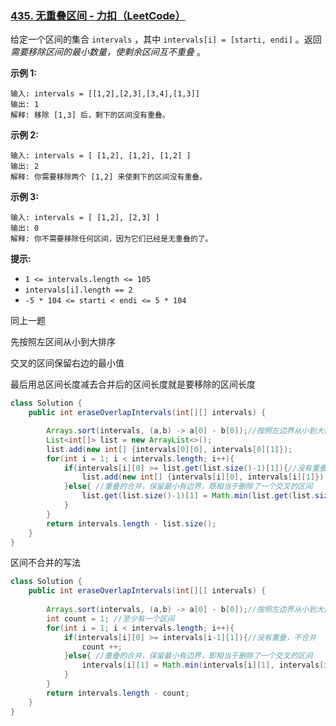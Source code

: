 ### [435. 无重叠区间 - 力扣（LeetCode）](https://leetcode.cn/problems/non-overlapping-intervals/description/)

给定一个区间的集合 `intervals` ，其中 `intervals[i] = [starti, endi]` 。返回 *需要移除区间的最小数量，使剩余区间互不重叠* 。

 

**示例 1:**

```
输入: intervals = [[1,2],[2,3],[3,4],[1,3]]
输出: 1
解释: 移除 [1,3] 后，剩下的区间没有重叠。
```

**示例 2:**

```
输入: intervals = [ [1,2], [1,2], [1,2] ]
输出: 2
解释: 你需要移除两个 [1,2] 来使剩下的区间没有重叠。
```

**示例 3:**

```
输入: intervals = [ [1,2], [2,3] ]
输出: 0
解释: 你不需要移除任何区间，因为它们已经是无重叠的了。
```

 

**提示:**

- `1 <= intervals.length <= 105`
- `intervals[i].length == 2`
- `-5 * 104 <= starti < endi <= 5 * 104`



同上一题

先按照左区间从小到大排序

交叉的区间保留右边的最小值

最后用总区间长度减去合并后的区间长度就是要移除的区间长度

```java
class Solution {
    public int eraseOverlapIntervals(int[][] intervals) {

        Arrays.sort(intervals, (a,b) -> a[0] - b[0]);//按照左边界从小到大排序
        List<int[]> list = new ArrayList<>();
        list.add(new int[] {intervals[0][0], intervals[0][1]});
        for(int i = 1; i < intervals.length; i++){
            if(intervals[i][0] >= list.get(list.size()-1)[1]){//没有重叠，不合并
                list.add(new int[] {intervals[i][0], intervals[i][1]});
            }else{ //重叠的合并，保留最小有边界，既相当于删除了一个交叉的区间
                list.get(list.size()-1)[1] = Math.min(list.get(list.size()-1)[1], intervals[i][1]);
            }
        }
        return intervals.length - list.size();
    }
}
```





区间不合并的写法

```java
class Solution {
    public int eraseOverlapIntervals(int[][] intervals) {
   
        Arrays.sort(intervals, (a,b) -> a[0] - b[0]);//按照左边界从小到大排序
        int count = 1; //至少有一个区间
        for(int i = 1; i < intervals.length; i++){
            if(intervals[i][0] >= intervals[i-1][1]){//没有重叠，不合并
                count ++;
            }else{ //重叠的合并，保留最小有边界，即相当于删除了一个交叉的区间
                intervals[i][1] = Math.min(intervals[i][1], intervals[i-1][1]);
            }
        }
        return intervals.length - count;
    }
}
```

